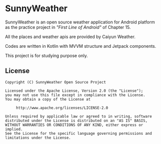  # SunnyWeather

SunnyWeather is an open source weather application for Android platform as the practice project in <i>"First Line of Android"</i> of Chapter 15.

All the places and weather apis are provided by Caiyun Weather.

Codes are written in Kotlin with MVVM structure and Jetpack components.

This project is for studying purpose only.

## License
```
Copyright (C) SunnyWeather Open Source Project

Licensed under the Apache License, Version 2.0 (the "License");
you may not use this file except in compliance with the License.
You may obtain a copy of the License at

     http://www.apache.org/licenses/LICENSE-2.0

Unless required by applicable law or agreed to in writing, software
distributed under the License is distributed on an "AS IS" BASIS,
WITHOUT WARRANTIES OR CONDITIONS OF ANY KIND, either express or implied.
See the License for the specific language governing permissions and
limitations under the License.
